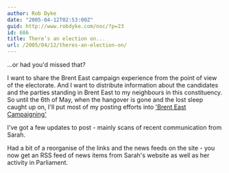 ```yaml
---
author: Rob Dyke
date: "2005-04-12T02:53:00Z"
guid: http://www.robdyke.com/noc/?p=23
id: 686
title: There’s an election on...
url: /2005/04/12/theres-an-election-on/
---
```

...or had you'd missed that?

I want to share the Brent East campaign experience from the point of view of the electorate. And I want to distribute information about the candidates and the parties standing in Brent East to my neighbours in this constituency. So until the 6th of May, when the hangover is gone and the lost sleep caught up on, I'll put most of my posting efforts into ['Brent East Campaigning'](http://becampaign.blogspot.com/)

I've got a few updates to post - mainly scans of recent communication from Sarah.

Had a bit of a reorganise of the links and the news feeds on the site - you now get an RSS feed of news items from Sarah's website as well as her activity in Parliament.
